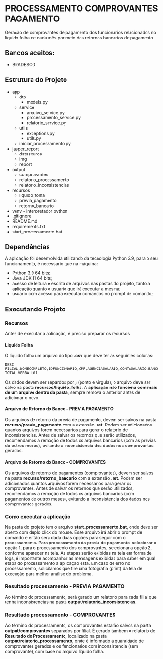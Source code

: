 # PROCESSAMENTO COMPROVANTES PAGAMENTO

Geração de comprovantes de pagamento dos funcionarios relacionados no líquido folha de cada mês por meio dos retornos 
bancarios de pagamento.

## Bancos aceitos:
* BRADESCO

## Estrutura do Projeto

* app
  * dto 
    * models.py 
  * service 
    * arquivo_service.py
    * processamento_service.py 
    * relatorio_service.py 
  * utils 
    * exceptions.py
    * utils.py
  * iniciar_processamento.py 
* jasper_report
  * datasource
  * img
  * report 
* output
  * comprovantes
  * relatorio_processamento
  * relatorio_inconsistencias
* recursos
  * liquido_folha
  * previa_pagamento
  * retorno_bancario
* venv - interpretador python
* .gitignore
* README.md
* requirements.txt
* start_processamento.bat 

## Dependências
A aplicação foi desenvolvida utilizando da tecnologia Python 3.9, para o seu funcionamento, é necessario que na 
máquina:
* Python 3.9 64 bits;
* Java JDK 11 64 bits;
* acesso de leitura e escrita de arquivos nas pastas do projeto, tanto a aplicação quanto o usuario que irá executar 
a mesma;
* usuario com acesso para executar comandos no prompt de comando;

## Executando Projeto

### Recursos
Antes de executar a aplicação, é preciso preparar os recursos.

#### Liquido Folha
O líquido folha um arquivo do tipo **.csv** que deve ter as seguintes colunas: 

```csv
DESC FILIAL,NOMECOMPLETO,IDFUNCIONARIO,CPF,AGENCIASALARIO,CONTASALARIO,BANCOS,SRC-TOTAL VERBA L01
```
Os dados devem ser separdos por **;** (ponto e virgula), o arquivo deve ser salvo na pasta 
**recursos/liquido_folha**. A **aplicação não funciona com mais de um arquivo dentro da pasta**, sempre remova o anterior 
antes de adicionar o novo.

#### Arquivo de Retorno do Banco - PREVIA PAGAMENTO
Os arquivos de retorno da previa de pagamento, devem ser salvos na pasta **recurso/previa_pagamento** com a 
extensão **.ret**. Podem ser adicionados 
quantos arquivos forem necessarios para gerar o relatorio de inconsistencias.
Antes de salvar os retornos que serão utilizados, recomendamos a remoção de todos os arquivos bancarios (com 
as previas de outros meses), evitando a inconsistencia dos dados nos comprovantes gerados. 

#### Arquivo de Retorno do Banco - COMPROVANTES
Os arquivos de retorno de pagamentos (comprovantes), devem ser salvos na pasta **recurso/retorno_bancario** com a 
extensão **.ret**. Podem ser adicionados quantos arquivos forem necessarios para gerar os comprovantes.
Antes de salvar os retornos que serão utilizados, recomendamos a remoção de todos os arquivos bancarios (com 
pagamentos de outros meses), evitando a inconsistencia dos dados nos comprovantes gerados. 

### Como executar a aplicação
Na pasta do projeto tem o arquivo **start_processamento.bat**, onde deve ser aberto com duplo click do mouse. Esse 
arquivo irá abrir o prompt de comando e então será dada duas opções para seguir com o processamento. Para 
processamento da previa de pagamento, selecionar a opção 1, para o processamento dos comprovantes, selecionar a 
opção 2, conforme aparecer na tela.
As etapas serão 
exibidas na 
tela em forma de logs, é importante acompanhar as mensagens exibidas para saber em qual etapa do processamento a 
aplicação está.
Em caso de erro no processamento, solicitamos que tire uma fotografia (print) da tela de execução para melhor 
análise do problema.

### Resultado processamento - PREVIA PAGAMENTO
Ao término do processamento, será gerado um relatorio para cada filial que tenha inconsistencias na pasta 
**output/relatorio_inconsistencias**.

### Resultado processamento - COMPROVANTES
Ao término do processamento, os comprovantes estarão salvos na pasta **output/comprovantes** separados por filial.
É gerado tambem o relatorio de **Resultado do Processamento**, localizado na pasta 
**output/relatorio_processamento**, onde é informado a quantidade de comprovantes gerados e os funcionarios com 
inconsistencia (sem comprovante), com base no arquivo líquido folha.
